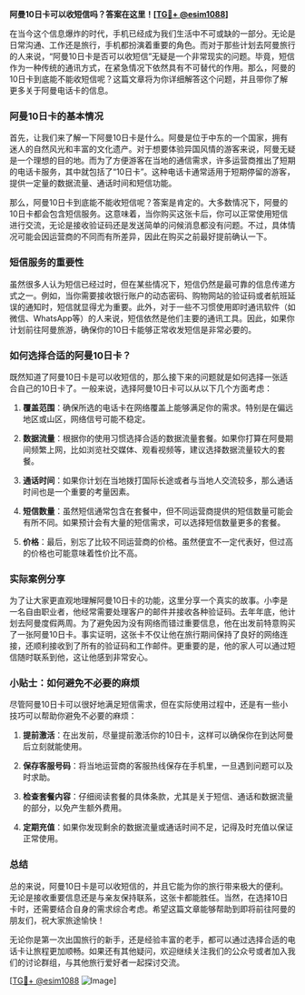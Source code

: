 **阿曼10日卡可以收短信吗？答案在这里！[[TG💪+ @esim1088](https://t.me/s/esim1088)]**

在当今这个信息爆炸的时代，手机已经成为我们生活中不可或缺的一部分。无论是日常沟通、工作还是旅行，手机都扮演着重要的角色。而对于那些计划去阿曼旅行的人来说，“阿曼10日卡是否可以收短信”无疑是一个非常现实的问题。毕竟，短信作为一种传统的通讯方式，在紧急情况下依然具有不可替代的作用。那么，阿曼的10日卡到底能不能收短信呢？这篇文章将为你详细解答这个问题，并且带你了解更多关于阿曼电话卡的信息。

### 阿曼10日卡的基本情况

首先，让我们来了解一下阿曼10日卡是什么。阿曼是位于中东的一个国家，拥有迷人的自然风光和丰富的文化遗产。对于想要体验异国风情的游客来说，阿曼无疑是一个理想的目的地。而为了方便游客在当地的通信需求，许多运营商推出了短期的电话卡服务，其中就包括了“10日卡”。这种电话卡通常适用于短期停留的游客，提供一定量的数据流量、通话时间和短信功能。

那么，阿曼10日卡到底能不能收短信呢？答案是肯定的。大多数情况下，阿曼的10日卡都会包含短信服务。这意味着，当你购买这张卡后，你可以正常使用短信进行交流，无论是接收验证码还是发送简单的问候消息都没有问题。不过，具体情况可能会因运营商的不同而有所差异，因此在购买之前最好提前确认一下。

### 短信服务的重要性

虽然很多人认为短信已经过时，但在某些情况下，短信仍然是最可靠的信息传递方式之一。例如，当你需要接收银行账户的动态密码、购物网站的验证码或者航班延误的通知时，短信就显得尤为重要。此外，对于一些不习惯使用即时通讯软件（如微信、WhatsApp等）的人来说，短信依然是他们主要的通讯工具。因此，如果你计划前往阿曼旅游，确保你的10日卡能够正常收发短信是非常必要的。

### 如何选择合适的阿曼10日卡？

既然知道了阿曼10日卡是可以收短信的，那么接下来的问题就是如何选择一张适合自己的10日卡了。一般来说，选择阿曼10日卡可以从以下几个方面考虑：

1. **覆盖范围**：确保所选的电话卡在网络覆盖上能够满足你的需求。特别是在偏远地区或山区，网络信号可能不稳定。
   
2. **数据流量**：根据你的使用习惯选择合适的数据流量套餐。如果你打算在阿曼期间频繁上网，比如浏览社交媒体、观看视频等，建议选择数据流量较大的套餐。

3. **通话时间**：如果你计划在当地拨打国际长途或者与当地人交流较多，那么通话时间也是一个重要的考量因素。

4. **短信数量**：虽然短信通常包含在套餐中，但不同运营商提供的短信数量可能会有所不同。如果预计会有大量的短信需求，可以选择短信数量更多的套餐。

5. **价格**：最后，别忘了比较不同运营商的价格。虽然便宜不一定代表好，但过高的价格也可能意味着性价比不高。

### 实际案例分享

为了让大家更直观地理解阿曼10日卡的功能，这里分享一个真实的故事。小李是一名自由职业者，他经常需要处理客户的邮件并接收各种验证码。去年年底，他计划去阿曼度假两周。为了避免因为没有网络而错过重要信息，他在出发前特意购买了一张阿曼10日卡。事实证明，这张卡不仅让他在旅行期间保持了良好的网络连接，还顺利接收到了所有的验证码和工作邮件。更重要的是，他的家人可以通过短信随时联系到他，这让他感到非常安心。

### 小贴士：如何避免不必要的麻烦

尽管阿曼10日卡可以很好地满足短信需求，但在实际使用过程中，还是有一些小技巧可以帮助你避免不必要的麻烦：

1. **提前激活**：在出发前，尽量提前激活你的10日卡，这样可以确保你在到达阿曼后立刻就能使用。

2. **保存客服号码**：将当地运营商的客服热线保存在手机里，一旦遇到问题可以及时求助。

3. **检查套餐内容**：仔细阅读套餐的具体条款，尤其是关于短信、通话和数据流量的部分，以免产生额外费用。

4. **定期充值**：如果你发现剩余的数据流量或通话时间不足，记得及时充值以保证正常使用。

### 总结

总的来说，阿曼10日卡是可以收短信的，并且它能为你的旅行带来极大的便利。无论是接收重要信息还是与亲友保持联系，这张卡都能胜任。当然，在选择10日卡时，还需要结合自身的需求综合考虑。希望这篇文章能够帮助到即将前往阿曼的朋友们，祝大家旅途愉快！

无论你是第一次出国旅行的新手，还是经验丰富的老手，都可以通过选择合适的电话卡让旅程更加顺畅。如果还有其他疑问，欢迎继续关注我们的公众号或者加入我们的讨论群组，与其他旅行爱好者一起探讨交流。

[[TG💪+ @esim1088](https://t.me/s/esim1088) ![Image](https://i.postimg.cc/4NQfJmqS/Snipaste-2025-05-13-00-14-12.png)]